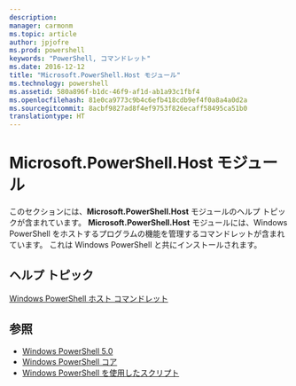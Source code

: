 ```yaml
---
description: 
manager: carmonm
ms.topic: article
author: jpjofre
ms.prod: powershell
keywords: "PowerShell, コマンドレット"
ms.date: 2016-12-12
title: "Microsoft.PowerShell.Host モジュール"
ms.technology: powershell
ms.assetid: 580a896f-b1dc-46f9-af1d-ab1a93c1fbf4
ms.openlocfilehash: 81e0ca9773c9b4c6efb418cdb9ef4f0a8a4a0d2a
ms.sourcegitcommit: 8acbf9827ad8f4ef9753f826ecaff58495ca51b0
translationtype: HT
---
```

# <a name="microsoftpowershellhost-module"></a>Microsoft.PowerShell.Host モジュール
このセクションには、**Microsoft.PowerShell.Host** モジュールのヘルプ トピックが含まれています。 **Microsoft.PowerShell.Host** モジュールには、Windows PowerShell をホストするプログラムの機能を管理するコマンドレットが含まれています。 これは Windows PowerShell と共にインストールされます。

## <a name="help-topics"></a>ヘルプ トピック
[Windows PowerShell ホスト コマンドレット](http://go.microsoft.com/fwlink/?LinkID=245859)

## <a name="see-also"></a>参照
- [Windows PowerShell 5.0](Windows-PowerShell-5.0.md)
- [Windows PowerShell コア](https://technet.microsoft.com/en-us/library/4b75f1e4-f327-48f3-92ab-bf5435094d41)
- [Windows PowerShell を使用したスクリプト](../../getting-started/fundamental/Scripting-with-Windows-PowerShell.md)

